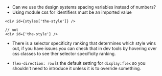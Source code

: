 - Can we use the design systems spacing variables instead of numbers?
- Using module css for identifiers must be an imported value 
```
<div id={styles['the-style']} />

// not 
<div id={'the-style'} />
```

- There is a selector specificity ranking that determines which style wins out, if you have issues you can check that in dev tools by hovering over css classes to see ther selector specificity ranking.

- `flex-direction: row` is the default setting for `display:flex` so you shouldn't need to introduce it unless it is to override something. 